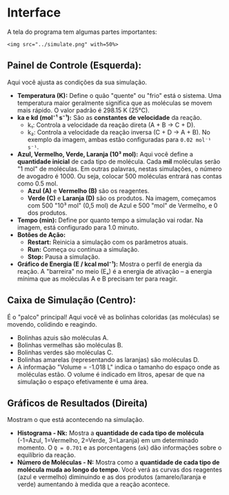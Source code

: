 # Interface

A tela do programa tem algumas partes importantes:
```@raw html
<img src="../simulate.png" with=50%>
```

## Painel de Controle (Esquerda): 

Aqui você ajusta as condições da sua simulação.

* **Temperatura (K):** Define o quão "quente" ou "frio" está o sistema. Uma temperatura maior geralmente significa que as moléculas se movem mais rápido. O valor padrão é 298.15 K (25°C).
* **ka e kd (mol⁻¹ s⁻¹):** São as **constantes de velocidade** da reação.
    * k₁: Controla a velocidade da reação direta (A + B → C + D).
    * k₂: Controla a velocidade da reação inversa (C + D → A + B). No exemplo da imagem, ambas estão configuradas para `0.02 mol⁻¹ s⁻¹`.
* **Azul, Vermelho, Verde, Laranja (10³ mol):** Aqui você define a **quantidade inicial** de cada tipo de molécula. Cada **mil** moléculas serão "1 mol" de moléculas. Em outras palavras, nestas simulações, o número de avogadro é 1000. Ou seja, colocar 500 moléculas entrará nas contas como 0.5 mol.
    * **Azul (A)** e **Vermelho (B)** são os reagentes.
    * **Verde (C)** e **Laranja (D)** são os produtos.
    Na imagem, começamos com 500 "10³ mol" (0,5 mol) de Azul e 500 "mol" de Vermelho, e 0 dos produtos.
* **Tempo (min):** Define por quanto tempo a simulação vai rodar. Na imagem, está configurado para 1.0 minuto.
* **Botões de Ação:**
    * **Restart:** Reinicia a simulação com os parâmetros atuais.
    * **Run:** Começa ou continua a simulação.
    * **Stop:** Pausa a simulação.
* **Gráfico de Energia (E / kcal mol⁻¹):** Mostra o perfil de energia da reação. A "barreira" no meio (Eₐ) é a energia de ativação – a energia mínima que as moléculas A e B precisam ter para reagir.

## Caixa de Simulação (Centro):

É o "palco" principal! Aqui você vê as bolinhas coloridas (as moléculas) se movendo, colidindo e reagindo.

* Bolinhas azuis são moléculas A.
* Bolinhas vermelhas são moléculas B.
* Bolinhas verdes são moléculas C.
* Bolinhas amarelas (representando as laranjas) são moléculas D.
* A informação "Volume = -1.018 L" indica o tamanho do espaço onde as moléculas estão. O volume é indicado em litros, apesar de que na simulação o espaço efetivamente é uma área. 

## Gráficos de Resultados (Direita)

Mostram o que está acontecendo na simulação.

* **Histograma - Nk:** Mostra a **quantidade de cada tipo de molécula** (-1=Azul, 1=Vermelho, 2=Verde, 3=Laranja) em um determinado momento. O `Q = 0.701` e as porcentagens (`αk`) dão informações sobre o equilíbrio da reação.
* **Número de Moléculas - N:** Mostra como a **quantidade de cada tipo de molécula muda ao longo do tempo**. Você verá as curvas dos reagentes (azul e vermelho) diminuindo e as dos produtos (amarelo/laranja e verde) aumentando à medida que a reação acontece.
